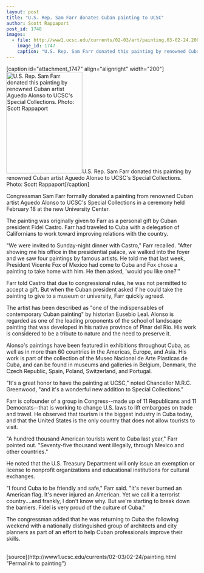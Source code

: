 ```yaml
---
layout: post
title: "U.S. Rep. Sam Farr donates Cuban painting to UCSC"
author: Scott Rappaport
post_id: 1748
images:
  - file: http://www1.ucsc.edu/currents/02-03/art/painting.03-02-24.200.jpg
    image_id: 1747
    caption: "U.S. Rep. Sam Farr donated this painting by renowned Cuban artist Aguedo Alonso to UCSC's Special Collections. Photo: Scott Rappaport"
---
```


[caption id="attachment_1747" align="alignright" width="200"]<a href="http://localhost/mysite/wp-content/uploads/2003/02/painting.03-02-24.200.jpg"><img class="size-full wp-image-1747" src="http://localhost/mysite/wp-content/uploads/2003/02/painting.03-02-24.200.jpg" alt="U.S. Rep. Sam Farr donated this painting by renowned Cuban artist Aguedo Alonso to UCSC's Special Collections. Photo: Scott Rappaport" width="200" height="267" /></a>U.S. Rep. Sam Farr donated this painting by renowned Cuban artist Aguedo Alonso to UCSC's Special Collections. Photo: Scott Rappaport[/caption]
<p>
  Congressman Sam Farr formally donated a painting from renowned Cuban artist Aguedo Alonso to UCSC's Special Collections in a ceremony held February 18 at the new University Center.
</p>
<p>
  The painting was originally given to Farr as a personal gift by Cuban president Fidel Castro. Farr had traveled to Cuba with a delegation of Californians to work toward improving relations with the country.<br>
</p>
<p>
  "We were invited to Sunday-night dinner with Castro," Farr recalled. "After showing me his office in the presidential palace, we walked into the foyer and we saw four paintings by famous artists. He told me that last week, President Vicente Fox of Mexico had come to Cuba and Fox chose a painting to take home with him. He then asked, 'would you like one?'"<br>
</p>
<p>
  Farr told Castro that due to congressional rules, he was not permitted to accept a gift. But when the Cuban president asked if he could take the painting to give to a museum or university, Farr quickly agreed.<br>
</p>
<p>
  The artist has been described as "one of the indispensables of contemporary Cuban painting" by historian Eusebio Leal. Alonso is regarded as one of the leading proponents of the school of landscape painting that was developed in his native province of Pinar del Rio. His work is considered to be a tribute to nature and the need to preserve it.<br>
</p>
<p>
  Alonso's paintings have been featured in exhibitions throughout Cuba, as well as in more than 60 countries in the Americas, Europe, and Asia. His work is part of the collection of the Museo Nacional de Arte Plasticas de Cuba, and can be found in museums and galleries in Belgium, Denmark, the Czech Republic, Spain, Poland, Switzerland, and Portugal.<br>
</p>
<p>
  "It's a great honor to have the painting at UCSC," noted Chancellor M.R.C. Greenwood, "and it's a wonderful new addition to Special Collections."<br>
</p>
<p>
  Farr is cofounder of a group in Congress--made up of 11 Republicans and 11 Democrats--that is working to change U.S. laws to lift embargoes on trade and travel. He observed that tourism is the biggest industry in Cuba today, and that the United States is the only country that does not allow tourists to visit.<br>
</p>
<p>
  "A hundred thousand American tourists went to Cuba last year," Farr pointed out. "Seventy-five thousand went illegally, through Mexico and other countries."<br>
</p>
<p>
  He noted that the U.S. Treasury Department will only issue an exemption or license to nonprofit organizations and educational institutions for cultural exchanges.<br>
</p>
<p>
  "I found Cuba to be friendly and safe," Farr said. "It's never burned an American flag. It's never injured an American. Yet we call it a terrorist country....and frankly, I don't know why. But we're starting to break down the barriers. Fidel is very proud of the culture of Cuba."
</p>
<p>
  The congressman added that he was returning to Cuba the following weekend with a nationally distinguished group of architects and city planners as part of an effort to help Cuban professionals improve their skills.<br>
  <br>

</p>
<p>

</p>
[source](http://www1.ucsc.edu/currents/02-03/02-24/painting.html "Permalink to painting")
